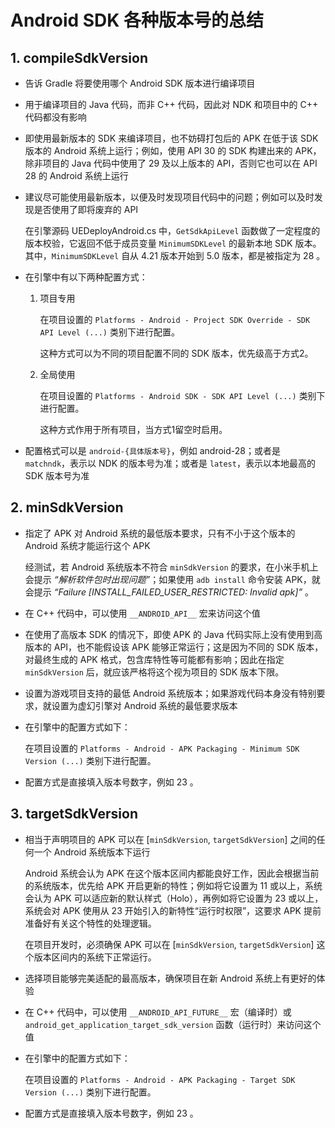 # Android SDK 各种版本号的总结

## 1. compileSdkVersion

+ 告诉 Gradle 将要使用哪个 Android SDK 版本进行编译项目

+ 用于编译项目的 Java 代码，而非 C++ 代码，因此对 NDK 和项目中的 C++ 代码都没有影响

+ 即使用最新版本的 SDK 来编译项目，也不妨碍打包后的 APK 在低于该 SDK 版本的 Android 系统上运行；例如，使用 API 30 的 SDK 构建出来的 APK，除非项目的 Java 代码中使用了 29 及以上版本的 API，否则它也可以在 API 28 的 Android 系统上运行

+ 建议尽可能使用最新版本，以便及时发现项目代码中的问题；例如可以及时发现是否使用了即将废弃的 API

    在引擎源码 UEDeployAndroid.cs 中，`GetSdkApiLevel` 函数做了一定程度的版本校验，它返回不低于成员变量 `MinimumSDKLevel` 的最新本地 SDK 版本。其中，`MinimumSDKLevel` 自从 4.21 版本开始到 5.0 版本，都是被指定为 28 。

+ 在引擎中有以下两种配置方式：

    1. 项目专用

        在项目设置的 `Platforms - Android - Project SDK Override - SDK API Level (...)` 类别下进行配置。

        这种方式可以为不同的项目配置不同的 SDK 版本，优先级高于方式2。

    2. 全局使用

        在项目设置的 `Platforms - Android SDK - SDK API Level (...)` 类别下进行配置。

        这种方式作用于所有项目，当方式1留空时启用。

+ 配置格式可以是 `android-{具体版本号}`，例如 android\-28；或者是 `matchndk`，表示以 NDK 的版本号为准；或者是 `latest`，表示以本地最高的 SDK 版本号为准

## 2. minSdkVersion

+ 指定了 APK 对 Android 系统的最低版本要求，只有不小于这个版本的 Android 系统才能运行这个 APK

    经测试，若 Android 系统版本不符合 `minSdkVersion` 的要求，在小米手机上会提示 *“解析软件包时出现问题”*；如果使用 `adb install` 命令安装 APK，就会提示 *“Failure [INSTALL_FAILED_USER_RESTRICTED: Invalid apk]”* 。

+ 在 C++ 代码中，可以使用 `__ANDROID_API__` 宏来访问这个值

+ 在使用了高版本 SDK 的情况下，即使 APK 的 Java 代码实际上没有使用到高版本的 API，也不能假设该 APK 能够正常运行；这是因为不同的 SDK 版本，对最终生成的 APK 格式，包含库特性等可能都有影响；因此在指定 `minSdkVersion` 后，就应该严格将这个视为项目的 SDK 版本下限。

+ 设置为游戏项目支持的最低 Android 系统版本；如果游戏代码本身没有特别要求，就设置为虚幻引擎对 Android 系统的最低要求版本

+ 在引擎中的配置方式如下：

    在项目设置的 `Platforms - Android - APK Packaging - Minimum SDK Version (...)` 类别下进行配置。

+ 配置方式是直接填入版本号数字，例如 23 。

## 3. targetSdkVersion

+ 相当于声明项目的 APK 可以在 \[`minSdkVersion`, `targetSdkVersion`\] 之间的任何一个 Android 系统版本下运行

    Android 系统会认为 APK 在这个版本区间内都能良好工作，因此会根据当前的系统版本，优先给 APK 开启更新的特性；例如将它设置为 11 或以上，系统会认为 APK 可以适应新的默认样式（Holo），再例如将它设置为 23 或以上，系统会对 APK 使用从 23 开始引入的新特性“运行时权限”，这要求 APK 提前准备好有关这个特性的处理逻辑。

    在项目开发时，必须确保 APK 可以在 \[`minSdkVersion`, `targetSdkVersion`\] 这个版本区间内的系统下正常运行。

+ 选择项目能够完美适配的最高版本，确保项目在新 Android 系统上有更好的体验

+ 在 C++ 代码中，可以使用 `__ANDROID_API_FUTURE__` 宏（编译时）或 `android_get_application_target_sdk_version` 函数（运行时）来访问这个值

+ 在引擎中的配置方式如下：

    在项目设置的 `Platforms - Android - APK Packaging - Target SDK Version (...)` 类别下进行配置。

+ 配置方式是直接填入版本号数字，例如 23 。

